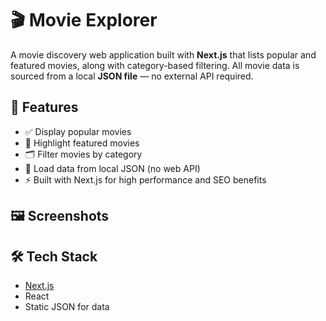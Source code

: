# 🎬 Movie Explorer

A movie discovery web application built with **Next.js** that lists popular and featured movies, 
along with category-based filtering.
All movie data is sourced from a local **JSON file** 
— no external API required.

## 🚀 Features

- ✅ Display popular movies  
- 🌟 Highlight featured movies  
- 🗂️ Filter movies by category  
- 📄 Load data from local JSON (no web API)  
- ⚡ Built with Next.js for high performance and SEO benefits  

## 🖼️ Screenshots



## 🛠️ Tech Stack

- [Next.js](https://nextjs.org/)  
- React  
- Static JSON for data  

